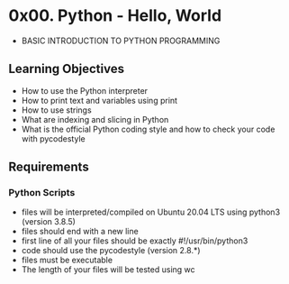 # 0x00. Python - Hello, World

- BASIC INTRODUCTION TO PYTHON PROGRAMMING

## Learning Objectives
- How to use the Python interpreter
- How to print text and variables using print
- How to use strings
- What are indexing and slicing in Python
- What is the official Python coding style and how to check your code with pycodestyle

## Requirements

### Python Scripts
- files will be interpreted/compiled on Ubuntu 20.04 LTS using python3 (version 3.8.5)
- files should end with a new line
- first line of all your files should be exactly #!/usr/bin/python3
- code should use the pycodestyle (version 2.8.*)
- files must be executable
- The length of your files will be tested using wc
